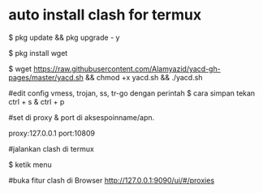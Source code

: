 # auto install clash for termux

$ pkg update && pkg upgrade - y

$ pkg install wget

$ wget https://raw.githubusercontent.com/Alamyazid/yacd-gh-pages/master/yacd.sh && chmod +x yacd.sh && ./yacd.sh

#edit config vmess, trojan, ss, tr-go dengan perintah
$ cara simpan tekan ctrl + s & ctrl + p

#set di proxy & port di aksespoinname/apn.

proxy:127.0.0.1
port:10809


#jalankan clash di termux

$ ketik menu

#buka fitur clash di Browser
http://127.0.0.1:9090/ui/#/proxies
